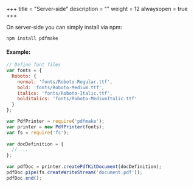 +++
title = "Server-side"
description = ""
weight = 12
alwaysopen = true
+++

On server-side you can simply install via npm:
```
npm install pdfmake
```

#### Example:
```js
// Define font files
var fonts = {
  Roboto: {
    normal: 'fonts/Roboto-Regular.ttf',
    bold: 'fonts/Roboto-Medium.ttf',
    italics: 'fonts/Roboto-Italic.ttf',
    bolditalics: 'fonts/Roboto-MediumItalic.ttf'
  }
};

var PdfPrinter = require('pdfmake');
var printer = new PdfPrinter(fonts);
var fs = require('fs');
 
var docDefinition = {
  // ...
};
 
var pdfDoc = printer.createPdfKitDocument(docDefinition);
pdfDoc.pipe(fs.createWriteStream('document.pdf'));
pdfDoc.end();
 ```
